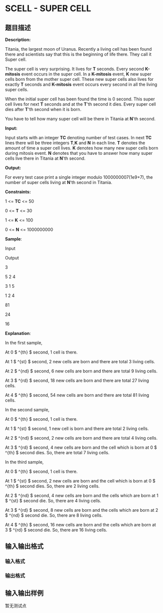 # SCELL - SUPER CELL

## 题目描述

**Description:**

Titania, the largest moon of Uranus. Recently a living cell has been found there and scientists say that this is the beginning of life there. They call it Super cell.

The super cell is very surprising. It lives for **T** seconds. Every second **K-mitosis** event occurs in the super cell. In a **K-mitosis** event, **K** new super cells born from the mother super cell. These new super cells also lives for exactly **T** seconds and **K-mitosis** event occurs every second in all the living super cells.

When the initial super cell has been found the time is 0 second. This super cell lives for next **T** seconds and at the **T**'th second it dies. Every super cell dies after **T**'th second when it is born.

You have to tell how many super cell will be there in Titania at **N**'th second.

**Input:**

Input starts with an integer **TC** denoting number of test cases. In next **TC** lines there will be three integers **T**,**K** and **N** in each line. **T** denotes the amount of time a super cell lives. **K** denotes how many new super cells born during mitosis event. **N** denotes that you have to answer how many super cells live there in Titania at **N**'th second.

**Output:**

For every test case print a single integer modulo 1000000007(1e9+7), the number of super cells living at **N**'th second in Titania.

**Constraints:**

1 <= **TC** <= 50

0 <= **T** <= 30

1 <= **K** <= 100

0 <= **N** <= 1000000000

**Sample**:

Input

Output

3

5 2 4

3 1 5

1 2 4

81

24

16

**Explanation**:

In the first sample,

At 0 $ ^{th} $ second, 1 cell is there.

At 1 $ ^{st} $ second, 2 new cells are born and there are total 3 living cells.

At 2 $ ^{nd} $ second, 6 new cells are born and there are total 9 living cells.

At 3 $ ^{rd} $ second, 18 new cells are born and there are total 27 living cells.

At 4 $ ^{th} $ second, 54 new cells are born and there are total 81 living cells.

In the second sample,

At 0 $ ^{th} $ second, 1 cell is there.

At 1 $ ^{st} $ second, 1 new cell is born and there are total 2 living cells.

At 2 $ ^{nd} $ second, 2 new cells are born and there are total 4 living cells.

At 3 $ ^{rd} $ second, 4 new cells are born and the cell which is born at 0 $ ^{th} $ second dies. So, there are total 7 living cells.

In the third sample,

At 0 $ ^{th} $ second, 1 cell is there.

At 1 $ ^{st} $ second, 2 new cells are born and the cell which is born at 0 $ ^{th} $ second dies. So, there are 2 living cells.

At 2 $ ^{nd} $ second, 4 new cells are born and the cells which are born at 1 $ ^{st} $ second die. So, there are 4 living cells.

At 3 $ ^{rd} $ second, 8 new cells are born and the cells which are born at 2 $ ^{nd} $ second die. So, there are 8 living cells.

At 4 $ ^{th} $ second, 16 new cells are born and the cells which are born at 3 $ ^{rd} $ second die. So, there are 16 living cells.

## 输入输出格式

### 输入格式

### 输出格式

## 输入输出样例

暂无测试点


